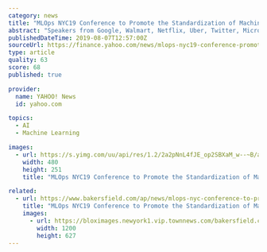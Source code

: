 ```yaml
---
category: news
title: "MLOps NYC19 Conference to Promote the Standardization of Machine Learning Operations for Real World Data Science Applications"
abstract: "Speakers from Google, Walmart, Netflix, Uber, Twitter, Microsoft, Bloomberg and more will convene in New York to improve machine learning automation of development and deployment Iguazio, the Data ..."
publishedDateTime: 2019-08-07T12:57:00Z
sourceUrl: https://finance.yahoo.com/news/mlops-nyc19-conference-promote-standardization-130000686.html?soc_src=social-sh&soc_trk=tw
type: article
quality: 63
score: 68
published: true

provider:
  name: YAHOO! News
  id: yahoo.com

topics:
  - AI
  - Machine Learning

images:
  - url: https://s.yimg.com/uu/api/res/1.2/2a2pNnL4fJE_op2SBXaM_w--~B/aD0yNTE7dz00ODA7c209MTthcHBpZD15dGFjaHlvbg--/http://globalfinance.zenfs.com/en_us/Finance/BUSINESSWIRE/0623ca24b78ae85b0c85cc031b9382fe
    width: 480
    height: 251
    title: "MLOps NYC19 Conference to Promote the Standardization of Machine Learning Operations for Real World Data Science Applications"

related:
  - url: https://www.bakersfield.com/ap/news/mlops-nyc-conference-to-promote-the-standardization-of-machine-learning/article_1cb142a5-8bf6-518f-867b-dc6c4d30db6b.html
    title: "MLOps NYC19 Conference to Promote the Standardization of Machine Learning Operations for Real World Data Science Applications"
    images:
      - url: https://bloximages.newyork1.vip.townnews.com/bakersfield.com/content/tncms/assets/v3/editorial/9/bf/9bfe158c-5813-5058-8821-fef9627f31ef/5d497dbe14a3a.image.jpg?resize=1200%2C627
        width: 1200
        height: 627
---
```

